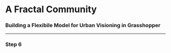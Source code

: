 # A Fractal Community
### Building a Flexibile Model for Urban Visioning in Grasshopper
---

### Step 6